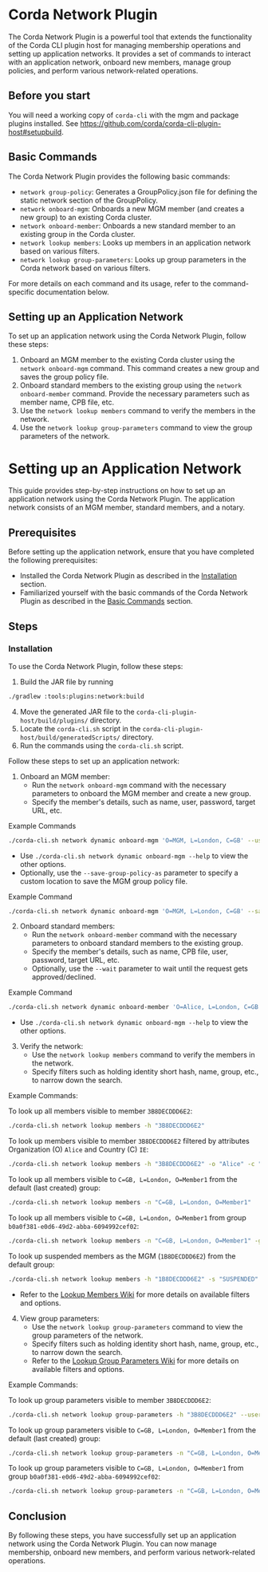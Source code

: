 # Corda Network Plugin

The Corda Network Plugin is a powerful tool that extends the functionality of the Corda CLI plugin host for managing membership operations and setting up application networks. It provides a set of commands to interact with an application network, onboard new members, manage group policies, and perform various network-related operations.

## Before you start

You will need a working copy of `corda-cli` with the mgm and package plugins installed. See https://github.com/corda/corda-cli-plugin-host#setupbuild.

## Basic Commands

The Corda Network Plugin provides the following basic commands:

- `network group-policy`: Generates a GroupPolicy.json file for defining the static network section of the GroupPolicy.
- `network onboard-mgm`: Onboards a new MGM member (and creates a new group) to an existing Corda cluster.
- `network onboard-member`: Onboards a new standard member to an existing group in the Corda cluster.
- `network lookup members`: Looks up members in an application network based on various filters.
- `network lookup group-parameters`: Looks up group parameters in the Corda network based on various filters.

For more details on each command and its usage, refer to the command-specific documentation below.

## Setting up an Application Network

To set up an application network using the Corda Network Plugin, follow these steps:

1. Onboard an MGM member to the existing Corda cluster using the `network onboard-mgm` command. This command creates a new group and saves the group policy file.
2. Onboard standard members to the existing group using the `network onboard-member` command. Provide the necessary parameters such as member name, CPB file, etc.
3. Use the `network lookup members` command to verify the members in the network.
4. Use the `network lookup group-parameters` command to view the group parameters of the network.

# Setting up an Application Network

This guide provides step-by-step instructions on how to set up an application network using the Corda Network Plugin. The application network consists of an MGM member, standard members, and a notary.

## Prerequisites

Before setting up the application network, ensure that you have completed the following prerequisites:

- Installed the Corda Network Plugin as described in the [Installation](#installation) section.
- Familiarized yourself with the basic commands of the Corda Network Plugin as described in the [Basic Commands](#basic-commands) section.

## Steps

### Installation

To use the Corda Network Plugin, follow these steps:

1. Build the JAR file by running 
```bash
./gradlew :tools:plugins:network:build
```
4. Move the generated JAR file to the `corda-cli-plugin-host/build/plugins/` directory.
5. Locate the `corda-cli.sh` script in the `corda-cli-plugin-host/build/generatedScripts/` directory.
6. Run the commands using the `corda-cli.sh` script.

Follow these steps to set up an application network:

1. Onboard an MGM member:
   - Run the `network onboard-mgm` command with the necessary parameters to onboard the MGM member and create a new group.
   - Specify the member's details, such as name, user, password, target URL, etc.

Example Commands
```bash
./corda-cli.sh network dynamic onboard-mgm 'O=MGM, L=London, C=GB' --user=admin --password=admin --target=https://localhost:8888 --insecure
```
- Use `./corda-cli.sh network dynamic onboard-mgm --help` to view the other options.
- Optionally, use the `--save-group-policy-as` parameter to specify a custom location to save the MGM group policy file.

Example Command
```bash
./corda-cli.sh network dynamic onboard-mgm 'O=MGM, L=London, C=GB' --save-group-policy-as /tmp/groupPolicy.json --user=admin --password=admin --target=https://localhost:8888 --insecure
```

2. Onboard standard members:
   - Run the `network onboard-member` command with the necessary parameters to onboard standard members to the existing group.
   - Specify the member's details, such as name, CPB file, user, password, target URL, etc.
   - Optionally, use the `--wait` parameter to wait until the request gets approved/declined.
  
Example Command
```bash
./corda-cli.sh network dynamic onboard-member 'O=Alice, L=London, C=GB' --cpb-file ~/corda-runtime-os/testing/cpbs/chat/build/libs/*.cpb --user=admin --password=admin --target=https://localhost:8888 --insecure
```

- Use `./corda-cli.sh network dynamic onboard-mgm --help` to view the other options.

3. Verify the network:
   - Use the `network lookup members` command to verify the members in the network.
   - Specify filters such as holding identity short hash, name, group, etc., to narrow down the search.

Example Commands:

To look up all members visible to member `3B8DECDDD6E2`:

```bash
./corda-cli.sh network lookup members -h "3B8DECDDD6E2"
```

To look up members visible to member `3B8DECDDD6E2` filtered by attributes Organization (O) `Alice` and Country (C) `IE`:

```bash
./corda-cli.sh network lookup members -h "3B8DECDDD6E2" -o "Alice" -c "IE"
```

To look up all members visible to `C=GB, L=London, O=Member1` from the default (last created) group:

```bash
./corda-cli.sh network lookup members -n "C=GB, L=London, O=Member1"
```

To look up all members visible to `C=GB, L=London, O=Member1` from group `b0a0f381-e0d6-49d2-abba-6094992cef02`:

```bash
./corda-cli.sh network lookup members -n "C=GB, L=London, O=Member1" -g "b0a0f381-e0d6-49d2-abba-6094992cef02"
``` 

To look up suspended members as the MGM (`1B8DECDDD6E2`) from the default group:

```bash
./corda-cli.sh network lookup members -h "1B8DECDDD6E2" -s "SUSPENDED"
```

   - Refer to the [Lookup Members Wiki](https://github.com/corda/platform-eng-design/blob/5d75cf18e6df4eb8044abf53d9c4e2c62d62ef8b/core/corda-5/corda-5.0/the-host/network-plugin.md#lookup-members) for more details on available filters and options.

4. View group parameters:
   - Use the `network lookup group-parameters` command to view the group parameters of the network.
   - Specify filters such as holding identity short hash, name, group, etc., to narrow down the search.
   - Refer to the [Lookup Group Parameters Wiki](https://github.com/corda/platform-eng-design/blob/5d75cf18e6df4eb8044abf53d9c4e2c62d62ef8b/core/corda-5/corda-5.0/the-host/network-plugin.md#lookup-group-parameters) for more details on available filters and options.

Example Commands:

To look up group parameters visible to member `3B8DECDDD6E2`:

```bash
./corda-cli.sh network lookup group-parameters -h "3B8DECDDD6E2" --user=admin --password=admin --target=https://localhost:8888 --insecure
```

To look up group parameters visible to `C=GB, L=London, O=Member1` from the default (last created) group:

```bash
./corda-cli.sh network lookup group-parameters -n "C=GB, L=London, O=Member1" --user=admin --password=admin --target=https://localhost:8888 --insecure
``` 

To look up group parameters visible to `C=GB, L=London, O=Member1` from group `b0a0f381-e0d6-49d2-abba-6094992cef02`:

```bash
./corda-cli.sh network lookup group-parameters -n "C=GB, L=London, O=Member1" -g "b0a0f381-e0d6-49d2-abba-6094992cef02" --user=admin --password=admin --target=https://localhost:8888 --insecure
```

## Conclusion

By following these steps, you have successfully set up an application network using the Corda Network Plugin. You can now manage membership, onboard new members, and perform various network-related operations.
